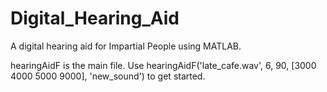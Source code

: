 # Digital_Hearing_Aid
A digital hearing aid for Impartial People using MATLAB.

hearingAidF is the main file.
Use hearingAidF('late_cafe.wav', 6, 90, [3000 4000 5000 9000], 'new_sound') to get started.
